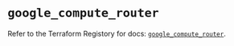 # `google_compute_router`

Refer to the Terraform Registory for docs: [`google_compute_router`](https://registry.terraform.io/providers/hashicorp/google/4.83.0/docs/resources/compute_router).
